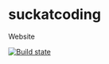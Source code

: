 # suckatcoding
Website

[![Build state](https://api.travis-ci.org/Milchreis/suckatcoding.svg?branch=main&status=passed)](https://travis-ci.org/github/Milchreis/suckatcoding)